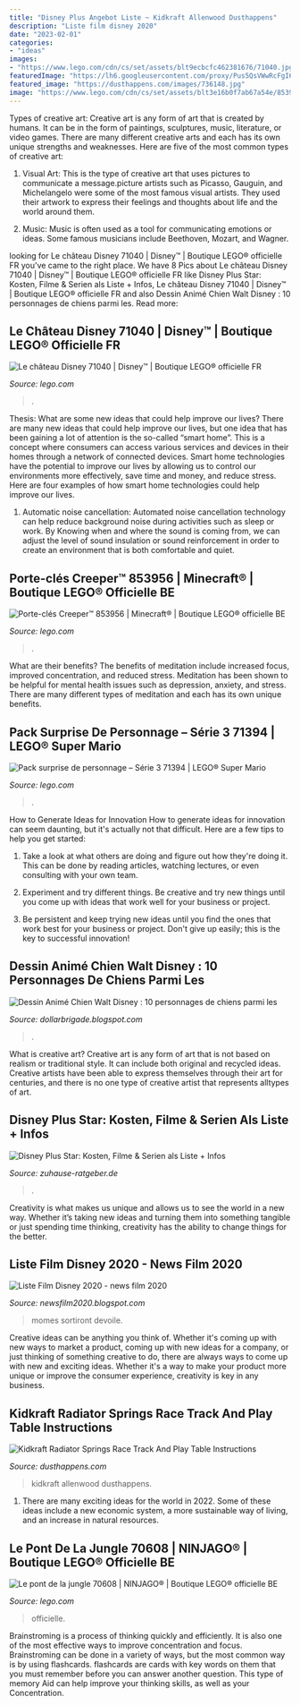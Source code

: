 ```yaml
---
title: "Disney Plus Angebot Liste ~ Kidkraft Allenwood Dusthappens"
description: "Liste film disney 2020"
date: "2023-02-01"
categories:
- "ideas"
images:
- "https://www.lego.com/cdn/cs/set/assets/blt9ecbcfc462381676/71040.jpg?fit=bounds&amp;format=jpg&amp;quality=80&amp;width=1500&amp;height=1500&amp;dpr=1"
featuredImage: "https://lh6.googleusercontent.com/proxy/Pus5QsVWwRcFgI6TLfH60DNRZy9UnBJ3uD1pyjbNhNxV97pEboAcvN5sinyc5-40_Yme0qJSl0F6NdVcbaiR1TVh-uVzCiyEcdLB36wbPjK8SfAL9n31wukXgm8W3Z9reXQH9u6fNOf66aGpbyDE0v2EZEq7A7T_JXY-RNupNu-LuIlLg_yoyAjijYnH6Y6LACfJPbB-Hz8abFWlo0z4djHUYU2nl2G_ZJeiwrgU5gDH0lbya21-IXqoxahM3BhGGQvgzoGSbhBGYJdeYQ=s0-d"
featured_image: "https://dusthappens.com/images/736148.jpg"
image: "https://www.lego.com/cdn/cs/set/assets/blt3e16b0f7ab67a54e/853956.jpg?fit=bounds&amp;format=jpg&amp;quality=80&amp;width=1500&amp;height=1500&amp;dpr=1"
---
```



Types of creative art:
Creative art is any form of art that is created by humans. It can be in the form of paintings, sculptures, music, literature, or video games. There are many different creative arts and each has its own unique strengths and weaknesses. Here are five of the most common types of creative art:
1. Visual Art: This is the type of creative art that uses pictures to communicate a message.picture artists such as Picasso, Gauguin, and Michelangelo were some of the most famous visual artists. They used their artwork to express their feelings and thoughts about life and the world around them.

2. Music: Music is often used as a tool for communicating emotions or ideas. Some famous musicians include Beethoven, Mozart, and Wagner.

	

		
looking for Le château Disney 71040 | Disney™ | Boutique LEGO® officielle FR you've came to the right place. We have 8 Pics about Le château Disney 71040 | Disney™ | Boutique LEGO® officielle FR like Disney Plus Star: Kosten, Filme &amp; Serien als Liste + Infos, Le château Disney 71040 | Disney™ | Boutique LEGO® officielle FR and also Dessin Animé Chien Walt Disney : 10 personnages de chiens parmi les. Read more:
		
    
## Le Château Disney 71040 | Disney™ | Boutique LEGO® Officielle FR

<img loading=lazy src="https://www.lego.com/cdn/cs/set/assets/blt9ecbcfc462381676/71040.jpg?fit=bounds&amp;format=jpg&amp;quality=80&amp;width=1500&amp;height=1500&amp;dpr=1" onerror="this.onerror=null;this.src='https://tse2.mm.bing.net/th?id=OIP.xCknAcCgL64JwYvqE60qCAHaMF&amp;pid=15.1';" alt="Le château Disney 71040 | Disney™ | Boutique LEGO® officielle FR">

_Source: lego.com_

>. 

	

Thesis: What are some new ideas that could help improve our lives?
There are many new ideas that could help improve our lives, but one idea that has been gaining a lot of attention is the so-called “smart home”. This is a concept where consumers can access various services and devices in their homes through a network of connected devices. Smart home technologies have the potential to improve our lives by allowing us to control our environments more effectively, save time and money, and reduce stress. Here are four examples of how smart home technologies could help improve our lives.
1. Automatic noise cancellation: Automated noise cancellation technology can help reduce background noise during activities such as sleep or work. By Knowing when and where the sound is coming from, we can adjust the level of sound insulation or sound reinforcement in order to create an environment that is both comfortable and quiet.


    
## Porte-clés Creeper™ 853956 | Minecraft® | Boutique LEGO® Officielle BE

<img loading=lazy src="https://www.lego.com/cdn/cs/set/assets/blt3e16b0f7ab67a54e/853956.jpg?fit=bounds&amp;format=jpg&amp;quality=80&amp;width=1500&amp;height=1500&amp;dpr=1" onerror="this.onerror=null;this.src='https://tse4.mm.bing.net/th?id=OIP.QRTEQneC7g06sZ0m2mCqjAHaFj&amp;pid=15.1';" alt="Porte-clés Creeper™ 853956 | Minecraft® | Boutique LEGO® officielle BE">

_Source: lego.com_

>. 

	

What are their benefits?
The benefits of meditation include increased focus, improved concentration, and reduced stress. Meditation has been shown to be helpful for mental health issues such as depression, anxiety, and stress. There are many different types of meditation and each has its own unique benefits.

    
## Pack Surprise De Personnage – Série 3 71394 | LEGO® Super Mario

<img loading=lazy src="https://www.lego.com/cdn/cs/set/assets/bltb4a9de235b949860/71394.jpg?fit=bounds&amp;format=jpg&amp;quality=80&amp;width=1500&amp;height=1500&amp;dpr=1" onerror="this.onerror=null;this.src='https://tse2.mm.bing.net/th?id=OIP.VoKOkRriK4iwgWU9hxyMpgHaHN&amp;pid=15.1';" alt="Pack surprise de personnage – Série 3 71394 | LEGO® Super Mario">

_Source: lego.com_

>. 

	

How to Generate Ideas for Innovation
How to generate ideas for innovation can seem daunting, but it's actually not that difficult. Here are a few tips to help you get started:
1. Take a look at what others are doing and figure out how they're doing it. This can be done by reading articles, watching lectures, or even consulting with your own team.

2. Experiment and try different things. Be creative and try new things until you come up with ideas that work well for your business or project.

3. Be persistent and keep trying new ideas until you find the ones that work best for your business or project. Don't give up easily; this is the key to successful innovation!

    
## Dessin Animé Chien Walt Disney : 10 Personnages De Chiens Parmi Les

<img loading=lazy src="http://www.wouaf-wouaf.com/wp-content/uploads/sites/7/2015/10/Aristocats-disneyscreencaps_com-5981-e1445869607667.jpg" onerror="this.onerror=null;this.src='https://tse1.mm.bing.net/th?id=OIP.QXR7hvj5xlQ6YL2UBkSi4AHaHK&amp;pid=15.1';" alt="Dessin Animé Chien Walt Disney : 10 personnages de chiens parmi les">

_Source: dollarbrigade.blogspot.com_

>. 

	

What is creative art?
Creative art is any form of art that is not based on realism or traditional style. It can include both original and recycled ideas. Creative artists have been able to express themselves through their art for centuries, and there is no one type of creative artist that represents alltypes of art.

    
## Disney Plus Star: Kosten, Filme &amp; Serien Als Liste + Infos

<img loading=lazy src="https://zuhause-ratgeber.de/wp-content/uploads/2021/02/disney-plus-star-angebot-kosten-768x592.jpg" onerror="this.onerror=null;this.src='https://tse2.mm.bing.net/th?id=OIP.CgUkHoow-4BN2cGILzHwBwHaFt&amp;pid=15.1';" alt="Disney Plus Star: Kosten, Filme &amp; Serien als Liste + Infos">

_Source: zuhause-ratgeber.de_

>. 

	

Creativity is what makes us unique and allows us to see the world in a new way. Whether it’s taking new ideas and turning them into something tangible or just spending time thinking, creativity has the ability to change things for the better.

    
## Liste Film Disney 2020 - News Film 2020

<img loading=lazy src="https://lh6.googleusercontent.com/proxy/Pus5QsVWwRcFgI6TLfH60DNRZy9UnBJ3uD1pyjbNhNxV97pEboAcvN5sinyc5-40_Yme0qJSl0F6NdVcbaiR1TVh-uVzCiyEcdLB36wbPjK8SfAL9n31wukXgm8W3Z9reXQH9u6fNOf66aGpbyDE0v2EZEq7A7T_JXY-RNupNu-LuIlLg_yoyAjijYnH6Y6LACfJPbB-Hz8abFWlo0z4djHUYU2nl2G_ZJeiwrgU5gDH0lbya21-IXqoxahM3BhGGQvgzoGSbhBGYJdeYQ=s0-d" onerror="this.onerror=null;this.src='https://tse2.mm.bing.net/th?id=OIP.UHQJU0AuEru4wZv3n6J9cAHaHa&amp;pid=15.1';" alt="Liste Film Disney 2020 - news film 2020">

_Source: newsfilm2020.blogspot.com_

>momes sortiront devoile. 

	

Creative ideas can be anything you think of. Whether it's coming up with new ways to market a product, coming up with new ideas for a company, or just thinking of something creative to do, there are always ways to come up with new and exciting ideas. Whether it's a way to make your product more unique or improve the consumer experience, creativity is key in any business.

    
## Kidkraft Radiator Springs Race Track And Play Table Instructions

<img loading=lazy src="https://dusthappens.com/images/736148.jpg" onerror="this.onerror=null;this.src='https://tse2.mm.bing.net/th?id=OIP.HO0A1OYNKetEXyR50pwNuQHaEK&amp;pid=15.1';" alt="Kidkraft Radiator Springs Race Track And Play Table Instructions">

_Source: dusthappens.com_

>kidkraft allenwood dusthappens. 

	

1. There are many exciting ideas for the world in 2022. Some of these ideas include a new economic system, a more sustainable way of living, and an increase in natural resources.

    
## Le Pont De La Jungle 70608 | NINJAGO® | Boutique LEGO® Officielle BE

<img loading=lazy src="https://www.lego.com/cdn/cs/set/assets/blt7b6ab45444b817b0/70608.jpg?fit=bounds&amp;format=jpg&amp;quality=80&amp;width=1500&amp;height=1500&amp;dpr=1" onerror="this.onerror=null;this.src='https://tse4.mm.bing.net/th?id=OIP.wcJnCDJleRyX2qJXAi2CaQHaHa&amp;pid=15.1';" alt="Le pont de la jungle 70608 | NINJAGO® | Boutique LEGO® officielle BE">

_Source: lego.com_

>officielle. 

	

Brainstroming is a process of thinking quickly and efficiently. It is also one of the most effective ways to improve concentration and focus. Brainstroming can be done in a variety of ways, but the most common way is by using flashcards. flashcards are cards with key words on them that you must remember before you can answer another question. This type of memory Aid can help improve your thinking skills, as well as your Concentration.


